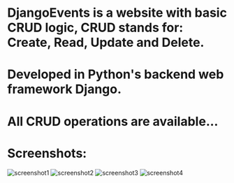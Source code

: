 # DjangoEvents is a website with basic CRUD logic, CRUD stands for: Create, Read, Update and Delete.
# Developed in Python's backend web framework Django.
# All CRUD operations are available...

# Screenshots:
![screenshot1](https://github.com/user-attachments/assets/fe5cba1a-ed7f-4f3e-ae61-f9144645c1b8)
![screenshot2](https://github.com/user-attachments/assets/731fd132-20f0-490e-97d4-62a1d66c32c4)
![screenshot3](https://github.com/user-attachments/assets/6be277bf-19da-48b8-977e-2ccdebecb235)
![screenshot4](https://github.com/user-attachments/assets/9597d444-6297-4ad2-86ce-96a9fbf365de)
